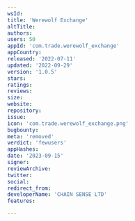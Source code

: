 ```yaml
---
wsId: 
title: 'Werewolf Exchange'
altTitle: 
authors: 
users: 50
appId: 'com.trade.werewolf_exchange'
appCountry: 
released: '2022-07-11'
updated: '2022-09-29'
version: '1.0.5'
stars: 
ratings: 
reviews: 
size: 
website: 
repository: 
issue: 
icon: 'com.trade.werewolf_exchange.png'
bugbounty: 
meta: 'removed'
verdict: 'fewusers'
appHashes: 
date: '2023-09-15'
signer: 
reviewArchive: 
twitter: 
social: 
redirect_from: 
developerName: 'CHAIN SENSE LTD'
features: 

---
```


